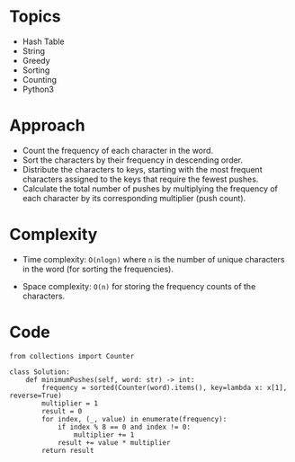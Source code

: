 # Topics
- Hash Table
- String
- Greedy
- Sorting
- Counting
- Python3

# Approach
- Count the frequency of each character in the word.
- Sort the characters by their frequency in descending order.
- Distribute the characters to keys, starting with the most frequent characters assigned to the keys that require the fewest pushes.
- Calculate the total number of pushes by multiplying the frequency of each character by its corresponding multiplier (push count).
<!-- Describe your approach to solving the problem. -->

# Complexity
- Time complexity: `O(nlogn)` where `n` is the number of unique characters in the word (for sorting the frequencies).
<!-- Add your time complexity here, e.g. $$O(n)$$ -->

- Space complexity: `O(n)` for storing the frequency counts of the characters.
<!-- Add your space complexity here, e.g. $$O(n)$$ -->

# Code
```
from collections import Counter

class Solution:
    def minimumPushes(self, word: str) -> int:
        frequency = sorted(Counter(word).items(), key=lambda x: x[1], reverse=True)
        multiplier = 1
        result = 0
        for index, (_, value) in enumerate(frequency):
            if index % 8 == 0 and index != 0:
                multiplier += 1
            result += value * multiplier
        return result

```